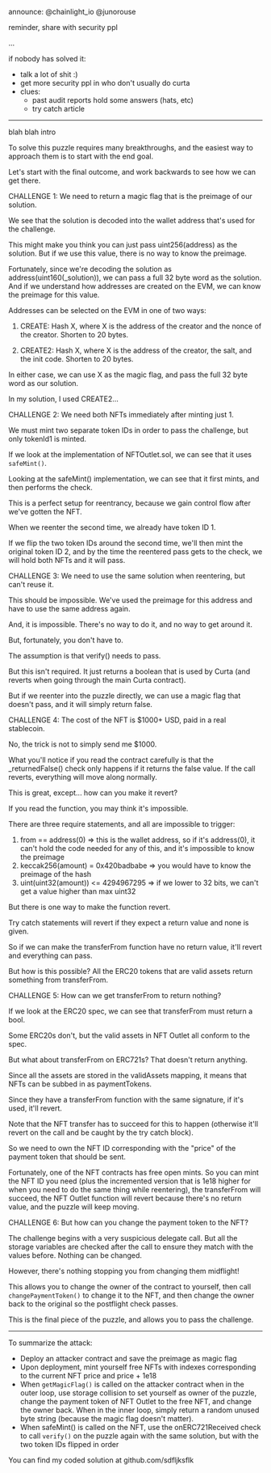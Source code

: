 announce: @chainlight_io @junorouse

reminder, share with security ppl

...

if nobody has solved it:
- talk a lot of shit :)
- get more security ppl in who don't usually do curta
- clues:
    - past audit reports hold some answers (hats, etc)
    - try catch article


***

blah blah intro


To solve this puzzle requires many breakthroughs, and the easiest way to approach them is to start with the end goal.

Let's start with the final outcome, and work backwards to see how we can get there.


CHALLENGE 1: We need to return a magic flag that is the preimage of our solution.

We see that the solution is decoded into the wallet address that's used for the challenge.

This might make you think you can just pass uint256(address) as the solution. But if we use this value, there is no way to know the preimage.

Fortunately, since we're decoding the solution as address(uint160(_solution)), we can pass a full 32 byte word as the solution. And if we understand how addresses are created on the EVM, we can know the preimage for this value.

Addresses can be selected on the EVM in one of two ways:

1) CREATE: Hash X, where X is the address of the creator and the nonce of the creator. Shorten to 20 bytes.

2) CREATE2: Hash X, where X is the address of the creator, the salt, and the init code. Shorten to 20 bytes.

In either case, we can use X as the magic flag, and pass the full 32 byte word as our solution.

In my solution, I used CREATE2...




CHALLENGE 2: We need both NFTs immediately after minting just 1.

We must mint two separate token IDs in order to pass the challenge, but only tokenId1 is minted.

If we look at the implementation of NFTOutlet.sol, we can see that it uses `safeMint()`.

Looking at the safeMint() implementation, we can see that it first mints, and then performs the check.

This is a perfect setup for reentrancy, because we gain control flow after we've gotten the NFT.

When we reenter the second time, we already have token ID 1.

If we flip the two token IDs around the second time, we'll then mint the original token ID 2, and by the time the reentered pass gets to the check, we will hold both NFTs and it will pass.


CHALLENGE 3: We need to use the same solution when reentering, but can't reuse it.

This should be impossible. We've used the preimage for this address and have to use the same address again.

And, it is impossible. There's no way to do it, and no way to get around it.

But, fortunately, you don't have to.

The assumption is that verify() needs to pass.

But this isn't required. It just returns a boolean that is used by Curta (and reverts when going through the main Curta contract).

But if we reenter into the puzzle directly, we can use a magic flag that doesn't pass, and it will simply return false.


CHALLENGE 4: The cost of the NFT is $1000+ USD, paid in a real stablecoin.

No, the trick is not to simply send me $1000.

What you'll notice if you read the contract carefully is that the _returnedFalse() check only happens if it returns the false value. If the call reverts, everything will move along normally.

This is great, except... how can you make it revert?

If you read the function, you may think it's impossible.

There are three require statements, and all are impossible to trigger:
1) from == address(0) => this is the wallet address, so if it's address(0), it can't hold the code needed for any of this, and it's impossible to know the preimage
2) keccak256(amount) = 0x420badbabe => you would have to know the preimage of the hash
3) uint(uint32(amount)) <= 4294967295 => if we lower to 32 bits, we can't get a value higher than max uint32

But there is one way to make the function revert.

Try catch statements will revert if they expect a return value and none is given.

So if we can make the transferFrom function have no return value, it'll revert and everything can pass.

But how is this possible? All the ERC20 tokens that are valid assets return something from transferFrom.


CHALLENGE 5: How can we get transferFrom to return nothing?

If we look at the ERC20 spec, we can see that transferFrom must return a bool.

Some ERC20s don't, but the valid assets in NFT Outlet all conform to the spec.

But what about transferFrom on ERC721s? That doesn't return anything.

Since all the assets are stored in the validAssets mapping, it means that NFTs can be subbed in as paymentTokens.

Since they have a transferFrom function with the same signature, if it's used, it'll revert.

Note that the NFT transfer has to succeed for this to happen (otherwise it'll revert on the call and be caught by the try catch block).

So we need to own the NFT ID corresponding with the "price" of the payment token that should be sent.

Fortunately, one of the NFT contracts has free open mints. So you can mint the NFT ID you need (plus the incremented version that is 1e18 higher for when you need to do the same thing while reentering), the transferFrom will succeed, the NFT Outlet function will revert because there's no return value, and the puzzle will keep moving.


CHALLENGE 6: But how can you change the payment token to the NFT?

The challenge begins with a very suspicious delegate call. But all the storage variables are checked after the call to ensure they match with the values before. Nothing can be changed.

However, there's nothing stopping you from changing them midflight!

This allows you to change the owner of the contract to yourself, then call `changePaymentToken()` to change it to the NFT, and then change the owner back to the original so the postflight check passes.

This is the final piece of the puzzle, and allows you to pass the challenge.


***

To summarize the attack:
- Deploy an attacker contract and save the preimage as magic flag
- Upon deployment, mint yourself free NFTs with indexes corresponding to the current NFT price and price + 1e18
- When `getMagicFlag()` is called on the attacker contract when in the outer loop, use storage collision to set yourself as owner of the puzzle, change the payment token of NFT Outlet to the free NFT, and change the owner back. When in the inner loop, simply return a random unused byte string (because the magic flag doesn't matter).
- When safeMint() is called on the NFT, use the onERC721Received check to call `verify()` on the puzzle again with the same solution, but with the two token IDs flipped in order

You can find my coded solution at github.com/sdfljksflk
